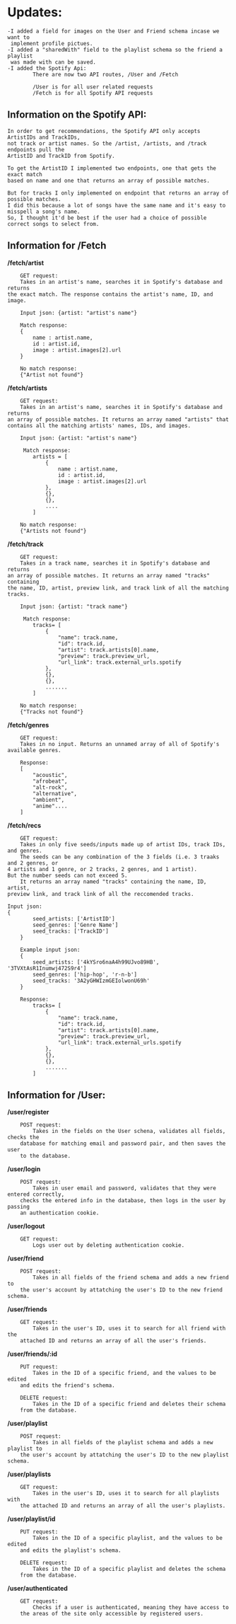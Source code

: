 # Updates:
    -I added a field for images on the User and Friend schema incase we want to 
     implement profile pictues.
    -I added a "sharedWith" field to the playlist schema so the friend a playlist 
     was made with can be saved.
    -I added the Spotify Api:
            There are now two API routes, /User and /Fetch

            /User is for all user related requests
            /Fetch is for all Spotify API requests

## Information on the Spotify API:</br>
	In order to get recommendations, the Spotify API only accepts ArtistIDs and TrackIDs, 
	not track or artist names. So the /artist, /artists, and /track endpoints pull the    
	ArtistID and TrackID from Spotify.  

	To get the ArtistID I implemented two endpoints, one that gets the exact match    
	based on name and one that returns an array of possible matches.   

	But for tracks I only implemented on endpoint that returns an array of possible matches.  
	I did this because a lot of songs have the same name and it's easy to misspell a song's name.  
	So, I thought it'd be best if the user had a choice of possible correct songs to select from.

												     
## **Information for /Fetch**
    
**/fetch/artist**
		
        GET request:
        Takes in an artist's name, searches it in Spotify's database and returns    
	the exact match. The response contains the artist's name, ID, and image.

        Input json: {artist: "artist's name"}

        Match response:
        {
            name : artist.name,
            id : artist.id,
            image : artist.images[2].url
        }

        No match response:
        {"Artist not found"}

**/fetch/artists**
    
        GET request:
        Takes in an artist's name, searches it in Spotify's database and returns    
	an array of possible matches. It returns an array named "artists" that     
	contains all the matching artists' names, IDs, and images.

        Input json: {artist: "artist's name"}

         Match response: 
            artists = [ 
                {
                    name : artist.name,
                    id : artist.id,
                    image : artist.images[2].url
                },
                {},
                {},
                ....
            ]

        No match response:
        {"Artists not found"}


**/fetch/track**
    
        GET request:
        Takes in a track name, searches it in Spotify's database and returns    
	an array of possible matches. It returns an array named "tracks" containing    
	the name, ID, artist, preview link, and track link of all the matching tracks.

        Input json: {artist: "track name"}

         Match response: 
            tracks= [ 
                {
                    "name": track.name,
                    "id": track.id,
                    "artist": track.artists[0].name,
                    "preview": track.preview_url,
                    "url_link": track.external_urls.spotify
                },
                {},
                {},
                .......
            ]

        No match response:
        {"Tracks not found"}

**/fetch/genres**
    
        GET request:
        Takes in no input. Returns an unnamed array of all of Spotify's available genres.

        Response:
        [
            "acoustic",
            "afrobeat",
            "alt-rock",
            "alternative",
            "ambient",
            "anime"....
        ]

**/fetch/recs**
    
        GET request:
        Takes in only five seeds/inputs made up of artist IDs, track IDs, and genres. 
        The seeds can be any combination of the 3 fields (i.e. 3 traaks and 2 genres, or    
	4 artists and 1 genre, or 2 tracks, 2 genres, and 1 artist).     
	But the number seeds can not exceed 5.   
        It returns an array named "tracks" containing the name, ID, artist,    
	preview link, and track link of all the reccomended tracks.

	Input json:
	{
            seed_artists: ['ArtistID']
            seed_genres: ['Genre Name']
            seed_tracks: ['TrackID']
        }
	
        Example input json:
        {
            seed_artists: ['4kYSro6naA4h99UJvo89HB', '3TVXtAsR1Inumwj472S9r4']
            seed_genres: ['hip-hop', 'r-n-b']
            seed_tracks: '3A2yGHWIzmGEIolwonU69h'
        }

        Response:
            tracks= [ 
                {
                    "name": track.name,
                    "id": track.id,
                    "artist": track.artists[0].name,
                    "preview": track.preview_url,
                    "url_link": track.external_urls.spotify
                },
                {},
                {},
                .......
            ]

## **Information for /User:**

**/user/register**
    
        POST request:
            Takes in the fields on the User schena, validates all fields, checks the    
	    database for matching email and password pair, and then saves the user    
	    to the database.
    
**/user/login**
    
        POST request:  
            Takes in user email and password, validates that they were entered correctly,    
	    checks the entered info in the database, then logs in the user by passing    
	    an authentication cookie.

**/user/logout**
    
        GET request:
            Logs user out by deleting authentication cookie.

**/user/friend**
    
        POST request:
            Takes in all fields of the friend schema and adds a new friend to     
	    the user's account by attatching the user's ID to the new friend schema.

**/user/friends**
    
        GET request:
            Takes in the user's ID, uses it to search for all friend with the     
	    attached ID and returns an array of all the user's friends.

**/user/friends/:id**
    
        PUT request:
            Takes in the ID of a specific friend, and the values to be edited    
	    and edits the friend's schema. 
        
        DELETE request:
            Takes in the ID of a specific friend and deletes their schema     
	    from the database.

**/user/playlist**
    
        POST request:
            Takes in all fields of the playlist schema and adds a new playlist to  
	    the user's account by attatching the user's ID to the new playlist schema.

**/user/playlists**
    
        GET request:
            Takes in the user's ID, uses it to search for all playlists with  
	    the attached ID and returns an array of all the user's playlists.

**/user/playlist/id**
    
        PUT request:
            Takes in the ID of a specific playlist, and the values to be edited  
	    and edits the playlist's schema. 
        
        DELETE request:
            Takes in the ID of a specific playlist and deletes the schema    
	    from the database.

**/user/authenticated**
    
        GET request:
            Checks if a user is authenticated, meaning they have access to    
	    the areas of the site only accessible by registered users.


